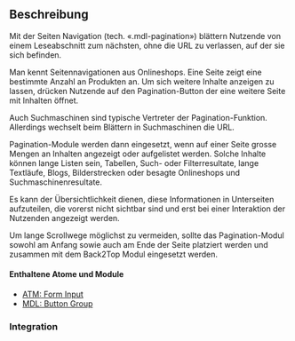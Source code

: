 ## Beschreibung
 
Mit der Seiten Navigation (tech. «.mdl-pagination») blättern Nutzende von einem Leseabschnitt zum nächsten, ohne die URL zu verlassen, auf der sie sich befinden.

Man kennt Seitennavigationen aus Onlineshops. Eine Seite zeigt eine bestimmte Anzahl an Produkten an. Um sich weitere Inhalte anzeigen zu lassen, drücken Nutzende auf den Pagination-Button der eine weitere Seite mit Inhalten öffnet. 

Auch Suchmaschinen sind typische Vertreter der Pagination-Funktion. Allerdings wechselt beim Blättern in Suchmaschinen die URL. 

Pagination-Module werden dann eingesetzt, wenn auf einer Seite grosse Mengen an Inhalten angezeigt oder aufgelistet werden. Solche Inhalte können lange Listen sein, Tabellen, Such- oder Filterresultate, lange Textläufe, Blogs, Bilderstrecken oder besagte Onlineshops und Suchmaschinenresultate. 

Es kann der Übersichtlichkeit dienen, diese Informationen in Unterseiten aufzuteilen, die vorerst nicht sichtbar sind und erst bei einer Interaktion der Nutzenden angezeigt werden. 

Um lange Scrollwege möglichst zu vermeiden, sollte das Pagination-Modul sowohl am Anfang sowie auch am Ende der Seite platziert werden und zusammen mit dem Back2Top Modul eingesetzt werden.

#### Enthaltene Atome und Module
* [ATM: Form Input](../../atoms/form_input/form_input.html)
* [MDL: Button Group](../button_group/button_group.html)

### Integration

